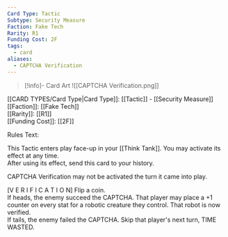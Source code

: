 ```yaml
---
Card Type: Tactic
Subtype: Security Measure
Faction: Fake Tech
Rarity: R1
Funding Cost: 2F
tags:
  - card
aliases:
  - CAPTCHA Verification
---
```

> [!info]- Card Art
> ![[CAPTCHA Verification.png]]

[[CARD TYPES/Card Type|Card Type]]: [[Tactic]] - [[Security Measure]]  
[[Faction]]: [[Fake Tech]]  
[[Rarity]]: [[R1]]  
[[Funding Cost]]: [[2F]]  

Rules Text:  

This Tactic enters play face-up in your [[Think Tank]]. You may activate its effect at any time.  
After using its effect, send this card to your history.  

CAPTCHA Verification may not be activated the turn it came into play.  

[V E R I F I C A T I O N] Flip a coin.  
If heads, the enemy succeed the CAPTCHA. That player may place a +1 counter on every stat for a robotic creature they control. That robot is now verified.  
If tails, the enemy failed the CAPTCHA. Skip that player's next turn, TIME WASTED.   